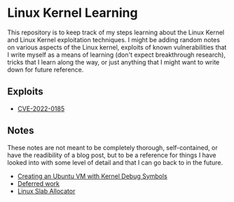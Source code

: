 # Linux Kernel Learning

This repository is to keep track of my steps learning about the Linux Kernel and Linux Kernel exploitation techniques. I might be adding random notes on various aspects of the Linux kernel, exploits of known vulnerabilities that I write myself as a means of learning (don't expect breakthrough research), tricks that I learn along the way, or just anything that I might want to write down for future reference.

## Exploits

- [CVE-2022-0185](./cve-2022-0185/)

## Notes

These notes are not meant to be completely thorough, self-contained, or have the readibility of a blog post, but to be a reference for things I have looked into with some level of detail and that I can go back to in the future.

- [Creating an Ubuntu VM with Kernel Debug Symbols](./notes/ubuntu-qemu-vm.md)
- [Deferred work](./notes/deferred-work.md)
- [Linux Slab Allocator](./notes/slab-allocator.md)
